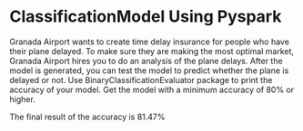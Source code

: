 # ClassificationModel Using Pyspark
Granada Airport wants to create time delay insurance for people who have their plane delayed. To make sure they are making the most optimal market, Granada Airport hires you to do an analysis of the plane delays.
After the model is generated, you can test the model to predict whether the plane is delayed or not. Use BinaryClassificationEvaluator package to print the accuracy of your model. Get the model with a minimum accuracy of 80% or higher. 

The final result of the accuracy is 81.47%


